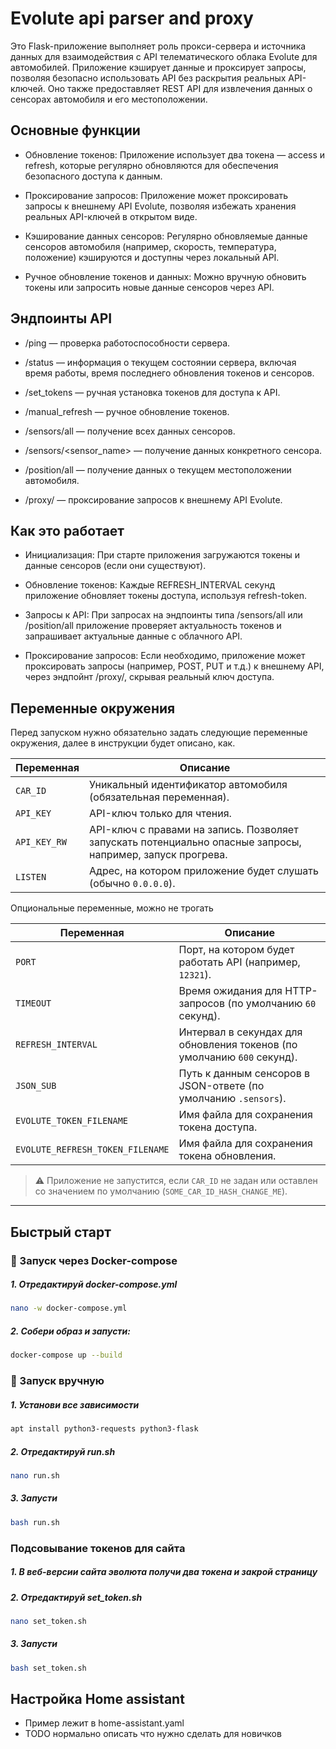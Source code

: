 # Evolute api parser and proxy

Это Flask-приложение выполняет роль прокси-сервера и источника данных для взаимодействия с API телематического облака Evolute для автомобилей. Приложение кэширует данные и проксирует запросы, позволяя безопасно использовать API без раскрытия реальных API-ключей. Оно также предоставляет REST API для извлечения данных о сенсорах автомобиля и его местоположении.

## Основные функции

- Обновление токенов: Приложение использует два токена — access и refresh, которые регулярно обновляются для обеспечения безопасного доступа к данным.

- Проксирование запросов: Приложение может проксировать запросы к внешнему API Evolute, позволяя избежать хранения реальных API-ключей в открытом виде.

- Кэширование данных сенсоров: Регулярно обновляемые данные сенсоров автомобиля (например, скорость, температура, положение) кэшируются и доступны через локальный API.

- Ручное обновление токенов и данных: Можно вручную обновить токены или запросить новые данные сенсоров через API.

## Эндпоинты API

- /ping — проверка работоспособности сервера.

- /status — информация о текущем состоянии сервера, включая время работы, время последнего обновления токенов и сенсоров.

- /set_tokens — ручная установка токенов для доступа к API.

- /manual_refresh — ручное обновление токенов.

- /sensors/all — получение всех данных сенсоров.

- /sensors/<sensor_name> — получение данных конкретного сенсора.

- /position/all — получение данных о текущем местоположении автомобиля.

- /proxy/ — проксирование запросов к внешнему API Evolute.

## Как это работает

- Инициализация: При старте приложения загружаются токены и данные сенсоров (если они существуют).

- Обновление токенов: Каждые REFRESH_INTERVAL секунд приложение обновляет токены доступа, используя refresh-token.

- Запросы к API: При запросах на эндпоинты типа /sensors/all или /position/all приложение проверяет актуальность токенов и запрашивает актуальные данные с облачного API.

- Проксирование запросов: Если необходимо, приложение может проксировать запросы (например, POST, PUT и т.д.) к внешнему API, через эндпойнт /proxy/, скрывая реальный ключ доступа. 

## Переменные окружения

Перед запуском нужно обязательно задать следующие переменные окружения, далее в инструкции будет описано, как.

| Переменная     | Описание                                                                 |
|----------------|--------------------------------------------------------------------------|
| `CAR_ID`       | Уникальный идентификатор автомобиля (обязательная переменная).           |
| `API_KEY`      | API-ключ только для чтения.                                              |
| `API_KEY_RW`   | API-ключ с правами на запись. Позволяет запускать потенциально опасные запросы, например, запуск прогрева. |
| `LISTEN`       | Адрес, на котором приложение будет слушать (обычно `0.0.0.0`).          |

Опциональные переменные, можно не трогать

| Переменная     | Описание                                                                 |
|----------------|--------------------------------------------------------------------------|
| `PORT`         | Порт, на котором будет работать API (например, `12321`).                |
| `TIMEOUT`      | Время ожидания для HTTP-запросов (по умолчанию `60` секунд).             |
| `REFRESH_INTERVAL` | Интервал в секундах для обновления токенов (по умолчанию `600` секунд).|
| `JSON_SUB`     | Путь к данным сенсоров в JSON-ответе (по умолчанию `.sensors`).          |
| `EVOLUTE_TOKEN_FILENAME` | Имя файла для сохранения токена доступа.                        |
| `EVOLUTE_REFRESH_TOKEN_FILENAME` | Имя файла для сохранения токена обновления.                |


> ⚠️ Приложение не запустится, если `CAR_ID` не задан или оставлен со значением по умолчанию (`SOME_CAR_ID_HASH_CHANGE_ME`).

---

## Быстрый старт

### 🐳 Запуск через Docker-compose

#####  1. Отредактируй docker-compose.yml
```bash
nano -w docker-compose.yml
```

##### 2. Собери образ и запусти:

```bash
docker-compose up --build
```

### 🚀 Запуск вручную

##### 1. Установи все зависимости
```bash
apt install python3-requests python3-flask
```

##### 2. Отредактируй run.sh
```bash
nano run.sh
```

##### 3. Запусти
```bash
bash run.sh
```

### Подсовывание токенов для сайта

##### 1. В веб-версии сайта эволюта получи два токена и закрой страницу
##### 2. Отредактируй set_token.sh
```bash
nano set_token.sh
```

##### 3. Запусти
```bash
bash set_token.sh
```

## Настройка Home assistant

- Пример лежит в home-assistant.yaml
- TODO нормально описать что нужно сделать для новичков
